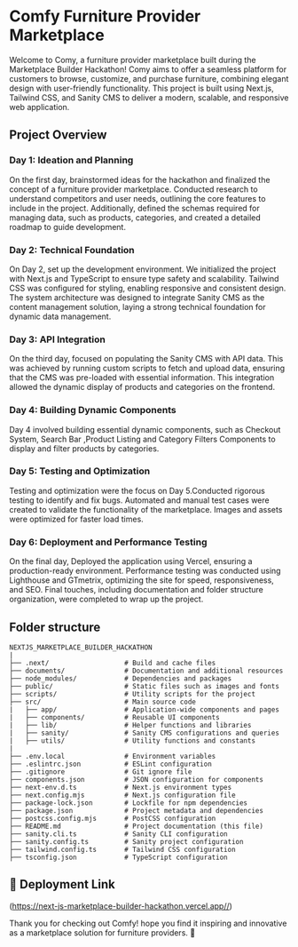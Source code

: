 
# Comfy Furniture Provider Marketplace

Welcome to Comy, a furniture provider marketplace built during the Marketplace Builder Hackathon! Comy aims to offer a seamless platform for customers to browse, customize, and purchase furniture, combining elegant design with user-friendly functionality. This project is built using Next.js, Tailwind CSS, and Sanity CMS to deliver a modern, scalable, and responsive web application.





## Project Overview


### Day 1: Ideation and Planning

On the first day,  brainstormed ideas for the hackathon and finalized the concept of a furniture provider marketplace. Conducted research to understand competitors and user needs, outlining the core features to include in the project. Additionally, defined the schemas required for managing data, such as products, categories, and created a detailed roadmap to guide development.

### Day 2: Technical Foundation

On Day 2, set up the development environment. We initialized the project with Next.js and TypeScript to ensure type safety and scalability. Tailwind CSS was configured for styling, enabling responsive and consistent design. The system architecture was designed to integrate Sanity CMS as the content management solution, laying a strong technical foundation for dynamic data management.

### Day 3: API Integration

On the third day, focused on populating the Sanity CMS with API data. This was achieved by running custom scripts to fetch and upload data, ensuring that the CMS was pre-loaded with essential information. This integration allowed the dynamic display of products and categories on the frontend.

### Day 4: Building Dynamic Components

Day 4 involved building essential dynamic components, such as Checkout System, Search Bar
,Product Listing and Category Filters Components to display and filter products by categories.


### Day 5: Testing and Optimization

Testing and optimization were the focus on Day 5.Conducted rigorous testing to identify and fix bugs. Automated and manual test cases were created to validate the functionality of the marketplace. Images and assets were optimized for faster load times.


### Day 6: Deployment and Performance Testing

On the final day, Deployed the application using Vercel, ensuring a production-ready environment. Performance testing was conducted using Lighthouse and GTmetrix, optimizing the site for speed, responsiveness, and SEO. Final touches, including documentation and folder structure organization, were completed to wrap up the project.





## Folder structure
```
NEXTJS_MARKETPLACE_BUILDER_HACKATHON
|
├── .next/                   # Build and cache files
├── documents/               # Documentation and additional resources
├── node_modules/            # Dependencies and packages
├── public/                  # Static files such as images and fonts
├── scripts/                 # Utility scripts for the project
├── src/                     # Main source code
|   ├── app/                 # Application-wide components and pages
|   ├── components/          # Reusable UI components
|   ├── lib/                 # Helper functions and libraries
|   ├── sanity/              # Sanity CMS configurations and queries
|   ├── utils/               # Utility functions and constants
|
├── .env.local               # Environment variables
├── .eslintrc.json           # ESLint configuration
├── .gitignore               # Git ignore file
├── components.json          # JSON configuration for components
├── next-env.d.ts            # Next.js environment types
├── next.config.mjs          # Next.js configuration file
├── package-lock.json        # Lockfile for npm dependencies
├── package.json             # Project metadata and dependencies
├── postcss.config.mjs       # PostCSS configuration
├── README.md                # Project documentation (this file)
├── sanity.cli.ts            # Sanity CLI configuration
├── sanity.config.ts         # Sanity project configuration
├── tailwind.config.ts       # Tailwind CSS configuration
├── tsconfig.json            # TypeScript configuration
```


## 🔗 Deployment Link
(https://next-js-marketplace-builder-hackathon.vercel.app//)




Thank you for checking out Comfy! hope you find it inspiring and innovative as a marketplace solution for furniture providers. 🚀
